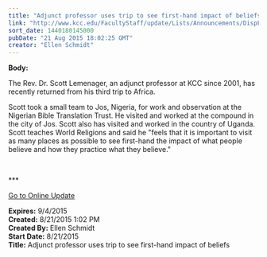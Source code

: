 ```yaml
---
title: "Adjunct professor uses trip to see first-hand impact of beliefs"
link: "http://www.kcc.edu/FacultyStaff/update/Lists/Announcements/DispForm.aspx?ID=2012"
sort_date: 1440180145000
pubDate: "21 Aug 2015 18:02:25 GMT"
creator: "Ellen Schmidt"
---
```


<div><b>Body:</b> <div class="ExternalClass52F2494D3E6548DDAA11D24827D4B50C"><p>​The Rev. Dr. Scott Lemenager, an adjunct professor at KCC since 2001, has recently returned from his third trip to Africa. </p>
<p>Scott took a small team to Jos, Nigeria, for work and observation at the Nigerian Bible Translation Trust. He visited and worked at the compound in the city of Jos. Scott also has visited and worked in the country of Uganda.  Scott teaches World Religions and said he &quot;feels that it is important to visit as many places as possible to see first-hand the impact of what people believe and how they practice what they believe.&quot;</p>
<p> </p>
<p>***</p>
<p><a href="/update">Go to Online Update</a><br /></p></div></div>
<div><b>Expires:</b> 9/4/2015</div>
<div><b>Created:</b> 8/21/2015 1:02 PM</div>
<div><b>Created By:</b> Ellen Schmidt</div>
<div><b>Start Date:</b> 8/21/2015</div>
<div><b>Title:</b> Adjunct professor uses trip to see first-hand impact of beliefs</div>
